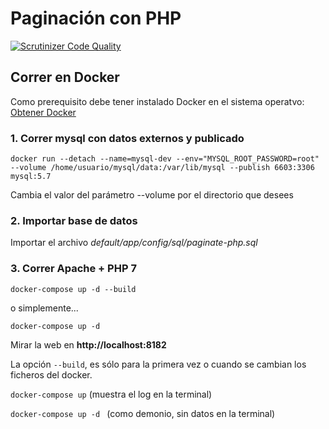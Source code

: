 Paginación con PHP
======

[![Scrutinizer Code Quality](https://scrutinizer-ci.com/g/henrystivens/upload-image-and-data/badges/quality-score.png?b=master)](https://scrutinizer-ci.com/g/henrystivens/upload-image-and-data/?branch=master)

## Correr en Docker

Como prerequisito debe tener instalado Docker en el sistema operatvo: [Obtener Docker](https://www.docker.com/products/overview)

### 1. Correr mysql con datos externos y publicado

``
docker run --detach --name=mysql-dev --env="MYSQL_ROOT_PASSWORD=root" --volume /home/usuario/mysql/data:/var/lib/mysql --publish 6603:3306 mysql:5.7
``

Cambia el valor del parámetro --volume por el directorio que desees

### 2. Importar base de datos

Importar el archivo *default/app/config/sql/paginate-php.sql*

### 3. Correr Apache + PHP 7

``
docker-compose up -d --build
``

o simplemente...

``
docker-compose up -d
``

Mirar la web en **http://localhost:8182**

La opción ``--build``, es sólo para la primera vez o cuando se cambian los ficheros del docker.

``docker-compose up`` (muestra el log en la terminal)

``docker-compose up -d `` (como demonio, sin datos en la terminal)